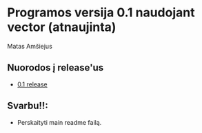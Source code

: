 # Programos versija 0.1 naudojant vector (atnaujinta)
Matas Amšiejus
## Nuorodos į release'us
* [0.1 release](https://github.com/iLoveCepelinai/Objektinis_programavimas/releases/tag/0.11-vector)
## Svarbu!!:
* Perskaityti main readme failą.
